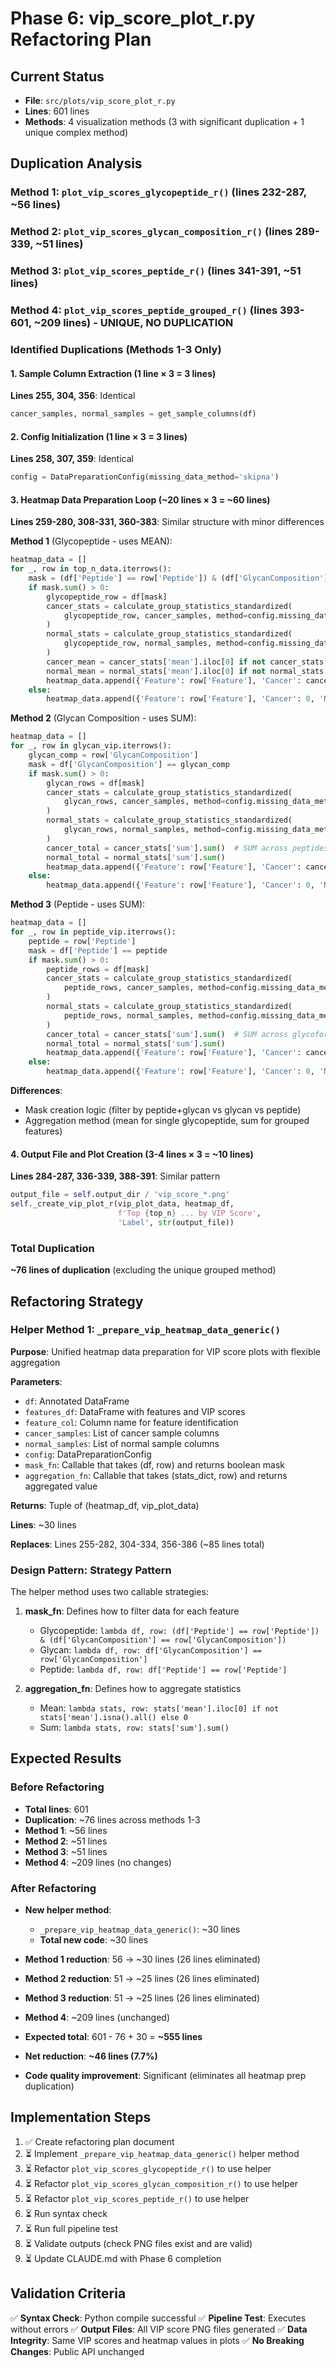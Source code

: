 # Phase 6: vip_score_plot_r.py Refactoring Plan

## Current Status
- **File**: `src/plots/vip_score_plot_r.py`
- **Lines**: 601 lines
- **Methods**: 4 visualization methods (3 with significant duplication + 1 unique complex method)

## Duplication Analysis

### Method 1: `plot_vip_scores_glycopeptide_r()` (lines 232-287, ~56 lines)
### Method 2: `plot_vip_scores_glycan_composition_r()` (lines 289-339, ~51 lines)
### Method 3: `plot_vip_scores_peptide_r()` (lines 341-391, ~51 lines)
### Method 4: `plot_vip_scores_peptide_grouped_r()` (lines 393-601, ~209 lines) - UNIQUE, NO DUPLICATION

### Identified Duplications (Methods 1-3 Only)

#### 1. Sample Column Extraction (1 line × 3 = 3 lines)
**Lines 255, 304, 356**: Identical
```python
cancer_samples, normal_samples = get_sample_columns(df)
```

#### 2. Config Initialization (1 line × 3 = 3 lines)
**Lines 258, 307, 359**: Identical
```python
config = DataPreparationConfig(missing_data_method='skipna')
```

#### 3. Heatmap Data Preparation Loop (~20 lines × 3 = ~60 lines)
**Lines 259-280, 308-331, 360-383**: Similar structure with minor differences

**Method 1** (Glycopeptide - uses MEAN):
```python
heatmap_data = []
for _, row in top_n_data.iterrows():
    mask = (df['Peptide'] == row['Peptide']) & (df['GlycanComposition'] == row['GlycanComposition'])
    if mask.sum() > 0:
        glycopeptide_row = df[mask]
        cancer_stats = calculate_group_statistics_standardized(
            glycopeptide_row, cancer_samples, method=config.missing_data_method
        )
        normal_stats = calculate_group_statistics_standardized(
            glycopeptide_row, normal_samples, method=config.missing_data_method
        )
        cancer_mean = cancer_stats['mean'].iloc[0] if not cancer_stats['mean'].isna().all() else 0
        normal_mean = normal_stats['mean'].iloc[0] if not normal_stats['mean'].isna().all() else 0
        heatmap_data.append({'Feature': row['Feature'], 'Cancer': cancer_mean, 'Normal': normal_mean})
    else:
        heatmap_data.append({'Feature': row['Feature'], 'Cancer': 0, 'Normal': 0})
```

**Method 2** (Glycan Composition - uses SUM):
```python
heatmap_data = []
for _, row in glycan_vip.iterrows():
    glycan_comp = row['GlycanComposition']
    mask = df['GlycanComposition'] == glycan_comp
    if mask.sum() > 0:
        glycan_rows = df[mask]
        cancer_stats = calculate_group_statistics_standardized(
            glycan_rows, cancer_samples, method=config.missing_data_method
        )
        normal_stats = calculate_group_statistics_standardized(
            glycan_rows, normal_samples, method=config.missing_data_method
        )
        cancer_total = cancer_stats['sum'].sum()  # SUM across peptides
        normal_total = normal_stats['sum'].sum()
        heatmap_data.append({'Feature': row['Feature'], 'Cancer': cancer_total, 'Normal': normal_total})
    else:
        heatmap_data.append({'Feature': row['Feature'], 'Cancer': 0, 'Normal': 0})
```

**Method 3** (Peptide - uses SUM):
```python
heatmap_data = []
for _, row in peptide_vip.iterrows():
    peptide = row['Peptide']
    mask = df['Peptide'] == peptide
    if mask.sum() > 0:
        peptide_rows = df[mask]
        cancer_stats = calculate_group_statistics_standardized(
            peptide_rows, cancer_samples, method=config.missing_data_method
        )
        normal_stats = calculate_group_statistics_standardized(
            peptide_rows, normal_samples, method=config.missing_data_method
        )
        cancer_total = cancer_stats['sum'].sum()  # SUM across glycoforms
        normal_total = normal_stats['sum'].sum()
        heatmap_data.append({'Feature': row['Feature'], 'Cancer': cancer_total, 'Normal': normal_total})
    else:
        heatmap_data.append({'Feature': row['Feature'], 'Cancer': 0, 'Normal': 0})
```

**Differences**:
- Mask creation logic (filter by peptide+glycan vs glycan vs peptide)
- Aggregation method (mean for single glycopeptide, sum for grouped features)

#### 4. Output File and Plot Creation (3-4 lines × 3 = ~10 lines)
**Lines 284-287, 336-339, 388-391**: Similar pattern
```python
output_file = self.output_dir / 'vip_score_*.png'
self._create_vip_plot_r(vip_plot_data, heatmap_df,
                        f'Top {top_n} ... by VIP Score',
                        'Label', str(output_file))
```

### Total Duplication
**~76 lines of duplication** (excluding the unique grouped method)

## Refactoring Strategy

### Helper Method 1: `_prepare_vip_heatmap_data_generic()`
**Purpose**: Unified heatmap data preparation for VIP score plots with flexible aggregation

**Parameters**:
- `df`: Annotated DataFrame
- `features_df`: DataFrame with features and VIP scores
- `feature_col`: Column name for feature identification
- `cancer_samples`: List of cancer sample columns
- `normal_samples`: List of normal sample columns
- `config`: DataPreparationConfig
- `mask_fn`: Callable that takes (df, row) and returns boolean mask
- `aggregation_fn`: Callable that takes (stats_dict, row) and returns aggregated value

**Returns**: Tuple of (heatmap_df, vip_plot_data)

**Lines**: ~30 lines

**Replaces**: Lines 255-282, 304-334, 356-386 (~85 lines total)

### Design Pattern: Strategy Pattern
The helper method uses two callable strategies:
1. **mask_fn**: Defines how to filter data for each feature
   - Glycopeptide: `lambda df, row: (df['Peptide'] == row['Peptide']) & (df['GlycanComposition'] == row['GlycanComposition'])`
   - Glycan: `lambda df, row: df['GlycanComposition'] == row['GlycanComposition']`
   - Peptide: `lambda df, row: df['Peptide'] == row['Peptide']`

2. **aggregation_fn**: Defines how to aggregate statistics
   - Mean: `lambda stats, row: stats['mean'].iloc[0] if not stats['mean'].isna().all() else 0`
   - Sum: `lambda stats, row: stats['sum'].sum()`

## Expected Results

### Before Refactoring
- **Total lines**: 601
- **Duplication**: ~76 lines across methods 1-3
- **Method 1**: ~56 lines
- **Method 2**: ~51 lines
- **Method 3**: ~51 lines
- **Method 4**: ~209 lines (no changes)

### After Refactoring
- **New helper method**:
  - `_prepare_vip_heatmap_data_generic()`: ~30 lines
  - **Total new code**: ~30 lines

- **Method 1 reduction**: 56 → ~30 lines (26 lines eliminated)
- **Method 2 reduction**: 51 → ~25 lines (26 lines eliminated)
- **Method 3 reduction**: 51 → ~25 lines (26 lines eliminated)
- **Method 4**: ~209 lines (unchanged)

- **Expected total**: 601 - 76 + 30 = **~555 lines**
- **Net reduction**: **~46 lines (7.7%)**
- **Code quality improvement**: Significant (eliminates all heatmap prep duplication)

## Implementation Steps

1. ✅ Create refactoring plan document
2. ⏳ Implement `_prepare_vip_heatmap_data_generic()` helper method
3. ⏳ Refactor `plot_vip_scores_glycopeptide_r()` to use helper
4. ⏳ Refactor `plot_vip_scores_glycan_composition_r()` to use helper
5. ⏳ Refactor `plot_vip_scores_peptide_r()` to use helper
6. ⏳ Run syntax check
7. ⏳ Run full pipeline test
8. ⏳ Validate outputs (check PNG files exist and are valid)
9. ⏳ Update CLAUDE.md with Phase 6 completion

## Validation Criteria

✅ **Syntax Check**: Python compile successful
✅ **Pipeline Test**: Executes without errors
✅ **Output Files**: All VIP score PNG files generated
✅ **Data Integrity**: Same VIP scores and heatmap values in plots
✅ **No Breaking Changes**: Public API unchanged
